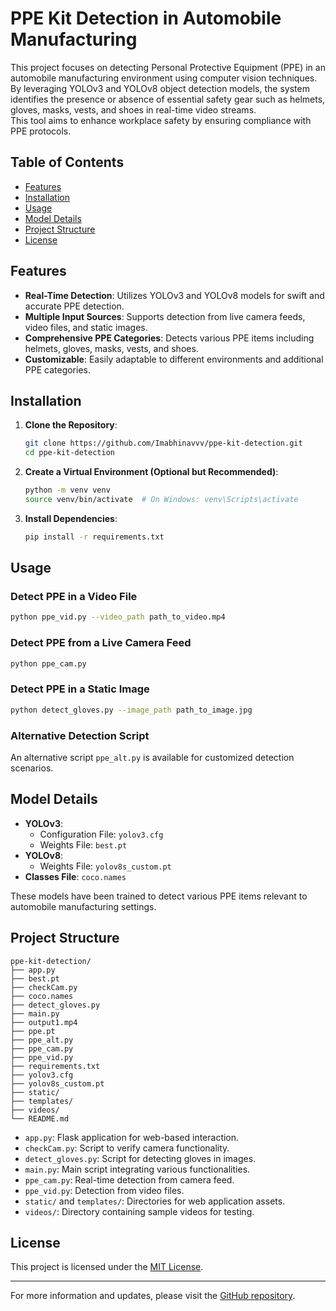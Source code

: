 # PPE Kit Detection in Automobile Manufacturing

This project focuses on detecting Personal Protective Equipment (PPE) in an automobile manufacturing environment using computer vision techniques.  
By leveraging YOLOv3 and YOLOv8 object detection models, the system identifies the presence or absence of essential safety gear such as helmets, gloves, masks, vests, and shoes in real-time video streams.  
This tool aims to enhance workplace safety by ensuring compliance with PPE protocols.

## Table of Contents

- [Features](#features)
- [Installation](#installation)
- [Usage](#usage)
- [Model Details](#model-details)
- [Project Structure](#project-structure)
- [License](#license)

## Features

- **Real-Time Detection**: Utilizes YOLOv3 and YOLOv8 models for swift and accurate PPE detection.
- **Multiple Input Sources**: Supports detection from live camera feeds, video files, and static images.
- **Comprehensive PPE Categories**: Detects various PPE items including helmets, gloves, masks, vests, and shoes.
- **Customizable**: Easily adaptable to different environments and additional PPE categories.

## Installation

1. **Clone the Repository**:

   ```bash
   git clone https://github.com/Imabhinavvv/ppe-kit-detection.git
   cd ppe-kit-detection
   ```

2. **Create a Virtual Environment (Optional but Recommended)**:

   ```bash
   python -m venv venv
   source venv/bin/activate  # On Windows: venv\Scripts\activate
   ```

3. **Install Dependencies**:

   ```bash
   pip install -r requirements.txt
   ```

## Usage

### Detect PPE in a Video File

```bash
python ppe_vid.py --video_path path_to_video.mp4
```

### Detect PPE from a Live Camera Feed

```bash
python ppe_cam.py
```

### Detect PPE in a Static Image

```bash
python detect_gloves.py --image_path path_to_image.jpg
```

### Alternative Detection Script

An alternative script `ppe_alt.py` is available for customized detection scenarios.

## Model Details

- **YOLOv3**:
  - Configuration File: `yolov3.cfg`
  - Weights File: `best.pt`
- **YOLOv8**:
  - Weights File: `yolov8s_custom.pt`
- **Classes File**: `coco.names`

These models have been trained to detect various PPE items relevant to automobile manufacturing settings.

## Project Structure

```
ppe-kit-detection/
├── app.py
├── best.pt
├── checkCam.py
├── coco.names
├── detect_gloves.py
├── main.py
├── output1.mp4
├── ppe.pt
├── ppe_alt.py
├── ppe_cam.py
├── ppe_vid.py
├── requirements.txt
├── yolov3.cfg
├── yolov8s_custom.pt
├── static/
├── templates/
├── videos/
└── README.md
```

- `app.py`: Flask application for web-based interaction.
- `checkCam.py`: Script to verify camera functionality.
- `detect_gloves.py`: Script for detecting gloves in images.
- `main.py`: Main script integrating various functionalities.
- `ppe_cam.py`: Real-time detection from camera feed.
- `ppe_vid.py`: Detection from video files.
- `static/` and `templates/`: Directories for web application assets.
- `videos/`: Directory containing sample videos for testing.

## License

This project is licensed under the [MIT License](LICENSE).

---

For more information and updates, please visit the [GitHub repository](https://github.com/Imabhinavvv/ppe-kit-detection).
